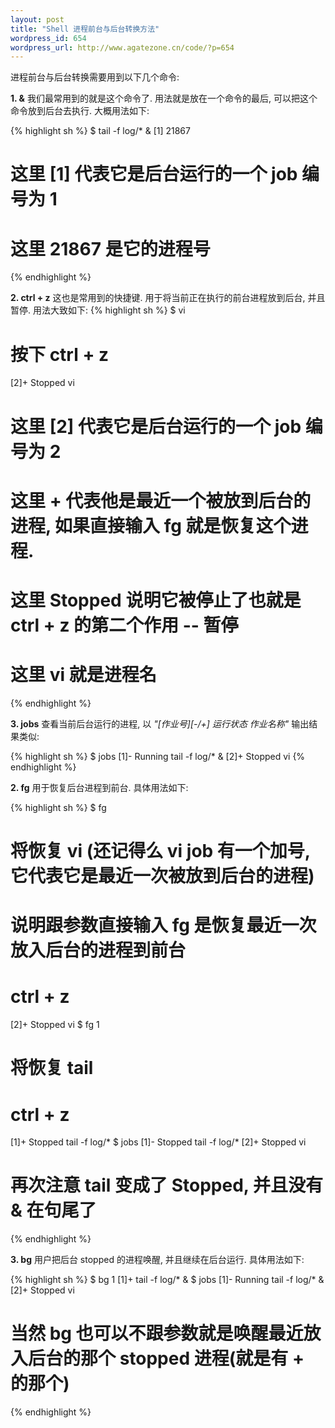 ```yaml
--- 
layout: post
title: "Shell 进程前台与后台转换方法"
wordpress_id: 654
wordpress_url: http://www.agatezone.cn/code/?p=654
---
```

进程前台与后台转换需要用到以下几个命令:

<strong>1. &</strong>
我们最常用到的就是这个命令了. 用法就是放在一个命令的最后, 可以把这个命令放到后台去执行. 大概用法如下:

{% highlight sh %}
$ tail -f log/* &
[1] 21867
# 这里 [1] 代表它是后台运行的一个 job 编号为 1
# 这里 21867 是它的进程号
{% endhighlight %}

<strong>2. ctrl + z</strong>
这也是常用到的快捷键. 用于将当前正在执行的前台进程放到后台, 并且暂停. 用法大致如下:
{% highlight sh %}
$ vi
# 按下 ctrl + z
[2]+  Stopped                 vi
# 这里 [2] 代表它是后台运行的一个 job 编号为 2
# 这里 + 代表他是最近一个被放到后台的进程, 如果直接输入 fg 就是恢复这个进程.
# 这里 Stopped 说明它被停止了也就是 ctrl + z 的第二个作用 --  暂停
# 这里 vi 就是进程名
{% endhighlight %}

<strong>3. jobs</strong>
查看当前后台运行的进程, 以 <em>"[作业号][-/+]    运行状态    作业名称"</em> 输出结果类似:

{% highlight sh %}
$ jobs
[1]-  Running                 tail -f log/* &
[2]+  Stopped                 vi
{% endhighlight %}

<strong>2. fg</strong>
用于恢复后台进程到前台. 具体用法如下:

{% highlight sh %}
$ fg
# 将恢复 vi (还记得么 vi job 有一个加号, 它代表它是最近一次被放到后台的进程)
# 说明跟参数直接输入 fg 是恢复最近一次放入后台的进程到前台
# ctrl + z
[2]+  Stopped                 vi
$ fg 1
# 将恢复 tail
# ctrl + z
[1]+  Stopped                 tail -f log/*
$ jobs
[1]-  Stopped                 tail -f log/*
[2]+  Stopped                 vi
# 再次注意 tail 变成了 Stopped, 并且没有 & 在句尾了
{% endhighlight %}

<strong>3. bg</strong>
用户把后台 stopped 的进程唤醒, 并且继续在后台运行. 具体用法如下:

{% highlight sh %}
$ bg 1
[1]+ tail -f log/* &
$ jobs
[1]-  Running                 tail -f log/* &
[2]+  Stopped                 vi
# 当然 bg 也可以不跟参数就是唤醒最近放入后台的那个 stopped 进程(就是有 + 的那个)
{% endhighlight %}
